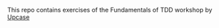 This repo contains exercises of the Fundamentals of TDD workshop by [Upcase](https://thoughtbot.com/upcase/fundamentals-of-tdd)
